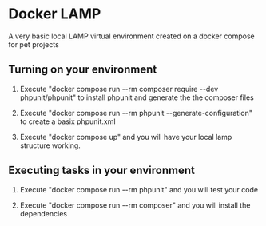 # Docker LAMP
A very basic local LAMP virtual environment created on a docker compose for pet projects

## Turning on your environment

1. Execute "docker compose run --rm composer require --dev phpunit/phpunit" to install phpunit and generate the the composer files

2. Execute "docker compose run --rm phpunit --generate-configuration" to create a basix phpunit.xml

3. Execute "docker compose up" and you will have your local lamp structure working.

## Executing tasks in your environment

1. Execute "docker compose run --rm phpunit" and you will test your code

2. Execute "docker compose run --rm composer" and you will install the dependencies